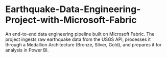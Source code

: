 # Earthquake-Data-Engineering-Project-with-Microsoft-Fabric
An end-to-end data engineering pipeline built on Microsoft Fabric. The project ingests raw earthquake data from the USGS API, processes it through a Medallion Architecture (Bronze, Silver, Gold), and prepares it for analysis in Power BI.
